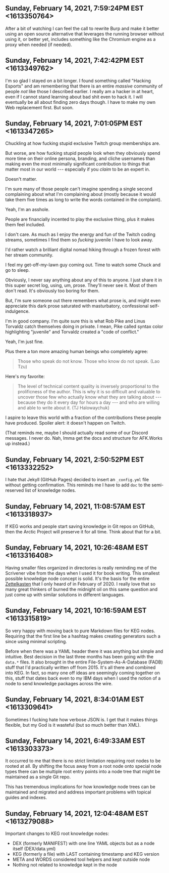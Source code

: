 ## Sunday, February 14, 2021, 7:59:24PM EST <1613350764>

After a bit of watching I can feel the call to rewrite Burp and make it
better using an open source alternative that leverages the running
browser without using it, or better yet, includes something like the
Chromium engine as a proxy when needed (if needed).

## Sunday, February 14, 2021, 7:42:42PM EST <1613349762>

I'm so glad I stayed on a bit longer. I found something called "Hacking
Esports" and am remembering that there is an entire *massive* community
of people *not* like those I described earlier. I really am a hacker in
at heart, even if I cannot stand learning about bad shit even to hack
it. I will eventually be all about finding zero days though. I have to
make my own Web replacement first. But soon.

## Sunday, February 14, 2021, 7:01:05PM EST <1613347265>

Chuckling at how fucking stupid exclusive Twitch group memberships are.

But worse, are how fucking stupid people look when they obviously spend
more time on their online persona, branding, and cliche usernames than
making even the most minimally significant contribution to things that
matter most in our world --- especially if you *claim* to be an expert
in. 

Doesn't matter. 

I'm sure many of those people can't imagine spending a single second
complaining about what I'm complaining about (mostly because it would
take them five times as long to write the words contained in the
complaint). 

Yeah, I'm an asshole.

People are financially incented to play the exclusive thing, plus it
makes them feel included. 

I don't care. As much as I enjoy the energy and fun of the Twitch coding
streams, sometimes I find them so *fucking* juvenile I have to look
away.

I'd rather watch a brilliant digital nomad hiking through a frozen
forest with her stream community.

I feel my get-off-my-lawn guy coming out. Time to watch some Chuck and
go to sleep.

Obviously, I never say anything about any of this to anyone. I just
share it in this  super secret log, using, um, prose. They'll never see
it. Most of them don't read. It's obviously too boring for them. 

But, I'm sure someone out there remembers what prose is, and might even
appreciate this dark prose saturated with masturbatory, confessional
self-indulgence. 

I'm in good company. I'm quite sure this is what Rob Pike and Linus
Torvaldz catch themselves doing in private. I mean, Pike called syntax
color highlighting "juvenile"  and Torvaldz created a "code of
conflict."

Yeah, I'm just fine. 

Plus there a ton more amazing human beings who completely agree:

> Those who speak do not know. Those who know do not speak. (Lao Tzu)

Here's my favorite:

> The level of technical content quality is inversely proportional to
> the prolificness of the author. This is why it is so difficult and
> valuable to uncover those few who actually know what they are talking
> about --- because they do it every day for hours a day --- and who are
> willing and able to write about it. (TJ Halowaychuk)

I aspire to leave this world with a fraction of the contributions these
people have produced. Spoiler alert: it doesn't happen on Twitch.

(That reminds me, maybe I should actually read some of our Discord
messages. I never do. Nah, Imma get the docs and structure for AFK.Works
up instead.)

## Sunday, February 14, 2021, 2:50:52PM EST <1613332252>

I hate that Jekyll (GitHub Pages) decided to insert an `_config.yml`
file without getting confirmation. This reminds me I have to add `doc`
to the semi-reserved list of knowledge nodes.

## Sunday, February 14, 2021, 11:08:57AM EST <1613318937>

If KEG works and people start saving knowledge in Git repos on GitHub,
then the Arctic Project will preserve it for all time. Think about that
for a bit.

## Sunday, February 14, 2021, 10:26:48AM EST <1613316408>

Having smaller files organized in directories is really reminding me of
the Scrivener vibe from the days when I used it for book writing. This
smallest possible knowledge node concept is solid. It's the basis for
the entire
[Zettelkasten](https://duck.com/lite?kd=-1&kp=-1&q=Zettelkasten) that I
only heard of in February of 2020. I really love that so many great
thinkers of burned the midnight oil on this same question and just come
up with similar solutions in different languages.

## Sunday, February 14, 2021, 10:16:59AM EST <1613315819>

So very happy with moving back to pure Markdown files for KEG nodes.
Requiring that the first line be a hashtag makes creating generators
such a since using minimal scripting.

Before when there was a YAML header there it was anything but simple and
intuitive. Best decision in the last three months has been going with
the `data.*` files. It also brought in the entire
File-System-As-A-Database (FADB) stuff that I'd practically written off
from 2015. It's all there and combined into KEG. In fact, so many one
off ideas are seemingly coming together on this, stuff that dates back
even to my IBM days when I used the notion of a node to send knowledge
packages across the wire.

## Sunday, February 14, 2021, 8:34:01AM EST <1613309641>

Sometimes I fucking hate how verbose JSON is. I get that it makes things
flexible, but my God is it wasteful (but so much better than XML).

## Sunday, February 14, 2021, 6:49:33AM EST <1613303373>

It occurred to me that there is no strict limitation requiring root
nodes to be rooted at all. By shifting the focus away from a root node
onto special node types there can be multiple root entry points into a
node tree that might be maintained as a single Git repo.

This has tremendous implications for how knowledge node trees can be
maintained and migrated and address important problems with topical
guides and indexes.

## Sunday, February 14, 2021, 12:04:48AM EST <1613279088>

Important changes to KEG root knowledge nodes:

* DEX (formerly MANIFEST) with one line YAML objects but as a node
  itself (DEX/data.yml)
* KEG (formerly a file) with LAST containing timestamp and KEG version
* META and WORDS considered tool helpers and kept outside node
* Nothing not related to knowledge kept in the node
